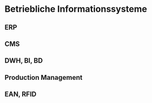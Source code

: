 # Betriebliche Informationssysteme
## ERP
## CMS
## DWH, BI, BD
## Production Management
## EAN, RFID